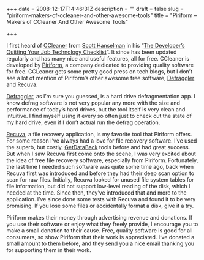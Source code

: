 +++
date = 2008-12-17T14:46:31Z
description = ""
draft = false
slug = "piriform-makers-of-ccleaner-and-other-awesome-tools"
title = "Piriform – Makers of CCleaner And Other Awesome Tools"

+++


I first heard of [CCleaner](http://www.ccleaner.com) from [Scott Hanselman](http://www.hanselman.com) in his “[The Developer’s Quitting Your Job Technology Checklist](http://www.hanselman.com/blog/TheDevelopersQuittingYourJobTechnologyChecklist.aspx)”. It since has been updated regularly and has many nice and useful features, all for free. CCleaner is developed by [Piriform](http://www.piriform.com), a company dedicated to providing quality software for free. CCLeaner gets some pretty good press on tech blogs, but I don’t see a lot of mention of Piriform’s other awesome free software, [Defraggler](http://www.defraggler.com/) and [Recuva](http://www.recuva.com/).

[Defraggler](http://www.defraggler.com/), as I’m sure you guessed, is a hard drive defragmentation app. I know defrag software is not very popular any more with the size and performance of today’s hard drives, but the tool itself is very clean and intuitive. I find myself using it every so often just to check out the state of my hard drive, even if I don’t actual run the defrag operation.

[Recuva](http://www.recuva.com/), a file recovery application, is my favorite tool that Piriform offers. For some reason I’ve always had a love for file recovery software. I’ve used the superb, but costly, [GetDataBack](http://www.runtime.org/data-recovery-software.htm) tools before and had great success. But when I saw Recuva first come onto the scene, I was very excited about the idea of free file recovery software, especially from Piriform. Fortunately, the last time I needed such software was quite some time ago, back when Recuva first was introduced and before they had their deep scan option to scan for raw files. Initially, Recuva looked for unused file system tables for file information, but did not support low-level reading of the disk, which I needed at the time. Since then, they’ve introduced that and more to the application. I’ve since done some tests with Recuva and found it to be very promising. If you lose some files or accidentally format a disk, give it a try.

Piriform makes their money through advertising revenue and donations. If you use their software or enjoy what they freely provide, I encourage you to make a small donation to their cause. Free, quality software is good for all consumers, so show Piriform that their work is appreciated. I’ve donated a small amount to them before, and they send you a nice email thanking you for supporting them in their work.

